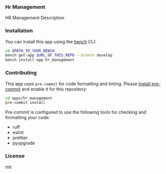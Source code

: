 ### Hr Management

HR Management Description

### Installation

You can install this app using the [bench](https://github.com/frappe/bench) CLI:

```bash
cd $PATH_TO_YOUR_BENCH
bench get-app $URL_OF_THIS_REPO --branch develop
bench install-app hr_management
```

### Contributing

This app uses `pre-commit` for code formatting and linting. Please [install pre-commit](https://pre-commit.com/#installation) and enable it for this repository:

```bash
cd apps/hr_management
pre-commit install
```

Pre-commit is configured to use the following tools for checking and formatting your code:

- ruff
- eslint
- prettier
- pyupgrade

### License

mit

